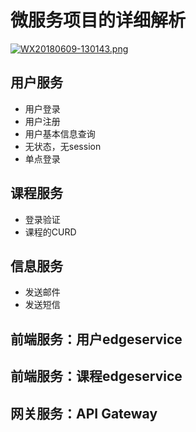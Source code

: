 # 微服务项目的详细解析
[![WX20180609-130143.png](https://i.loli.net/2018/06/09/5b1b5f727c312.png)](https://i.loli.net/2018/06/09/5b1b5f727c312.png)

## 用户服务

+ 用户登录
+ 用户注册
+ 用户基本信息查询
+ 无状态，无session
+ 单点登录

## 课程服务

+ 登录验证
+ 课程的CURD

## 信息服务

+ 发送邮件
+ 发送短信

## 前端服务：用户edgeservice

## 前端服务：课程edgeservice

## 网关服务：API Gateway